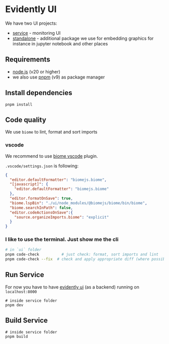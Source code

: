 # Evidently UI

We have two UI projects:

- [service](service) - monitoring UI
- [standalone](standalone) - additional package we use for embedding graphics for instance in jupyter notebook and other places

## Requirements

- [node.js](https://nodejs.org/en/download) (v20 or higher)
- we also use [pnpm](https://pnpm.io/installation) (v9) as package manager

## Install dependencies

```shell
pnpm install
```


## Code quality

We use `biome` to lint, format and sort imports

### vscode
We recommend to use [biome vscode](https://biomejs.dev/reference/vscode) plugin.

`.vscode/settings.json` is following:
```json
{
  "editor.defaultFormatter": "biomejs.biome",
  "[javascript]": {
    "editor.defaultFormatter": "biomejs.biome"
  },
  "editor.formatOnSave": true,
  "biome.lspBin": "./ui/node_modules/@biomejs/biome/bin/biome",
  "biome.searchInPath": false,
  "editor.codeActionsOnSave":{
    "source.organizeImports.biome": "explicit"
  }
}
```

### I like to use the terminal. Just show me the cli

```bash
# in `ui` folder
pnpm code-check          # just check: format, sort imports and lint
pnpm code-check --fix  # check and apply appropriate diff (where possible)
```

## Run Service

For now you have to have [evidently ui](https://docs.evidentlyai.com/user-guide/monitoring/monitoring_ui) (as a backend) running on `localhost:8000`

```shell
# inside service folder
pnpm dev
```

## Build Service

```shell
# inside service folder
pnpm build
```
